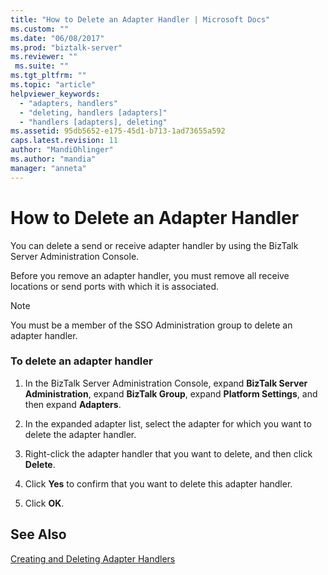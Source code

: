 ```yaml
---
title: "How to Delete an Adapter Handler | Microsoft Docs"
ms.custom: ""
ms.date: "06/08/2017"
ms.prod: "biztalk-server"
ms.reviewer: ""
 ms.suite: ""
ms.tgt_pltfrm: ""
ms.topic: "article"
helpviewer_keywords: 
  - "adapters, handlers"
  - "deleting, handlers [adapters]"
  - "handlers [adapters], deleting"
ms.assetid: 95db5652-e175-45d1-b713-1ad73655a592
caps.latest.revision: 11
author: "MandiOhlinger"
ms.author: "mandia"
manager: "anneta"
---
```

# How to Delete an Adapter Handler
You can delete a send or receive adapter handler by using the BizTalk Server Administration Console.  
  
 Before you remove an adapter handler, you must remove all receive locations or send ports with which it is associated.  
  
> [!NOTE]
>  You must be a member of the SSO Administration group to delete an adapter handler.  
  
### To delete an adapter handler  
  
1.  In the BizTalk Server Administration Console, expand **BizTalk Server Administration**, expand **BizTalk Group**, expand **Platform Settings**, and then expand **Adapters**.  
  
2.  In the expanded adapter list, select the adapter for which you want to delete the adapter handler.  
  
3.  Right-click the adapter handler that you want to delete, and then click **Delete**.  
  
4.  Click **Yes** to confirm that you want to delete this adapter handler.  
  
5.  Click **OK**.  
  
## See Also  
 [Creating and Deleting Adapter Handlers](../core/creating-and-deleting-adapter-handlers.md)